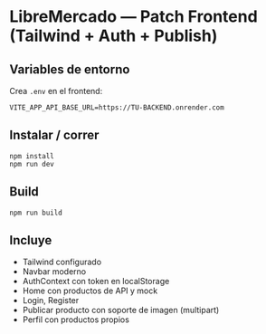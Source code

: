 # LibreMercado — Patch Frontend (Tailwind + Auth + Publish)

## Variables de entorno
Crea `.env` en el frontend:
```
VITE_APP_API_BASE_URL=https://TU-BACKEND.onrender.com
```

## Instalar / correr
```
npm install
npm run dev
```

## Build
```
npm run build
```

## Incluye
- Tailwind configurado
- Navbar moderno
- AuthContext con token en localStorage
- Home con productos de API y mock
- Login, Register
- Publicar producto con soporte de imagen (multipart)
- Perfil con productos propios
